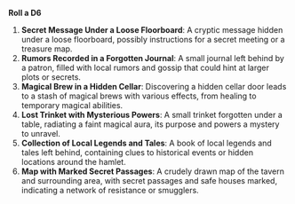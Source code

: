 **Roll a D6**

1. **Secret Message Under a Loose Floorboard**: A cryptic message hidden under a loose floorboard, possibly instructions for a secret meeting or a treasure map.
2. **Rumors Recorded in a Forgotten Journal**: A small journal left behind by a patron, filled with local rumors and gossip that could hint at larger plots or secrets.
3. **Magical Brew in a Hidden Cellar**: Discovering a hidden cellar door leads to a stash of magical brews with various effects, from healing to temporary magical abilities.
4. **Lost Trinket with Mysterious Powers**: A small trinket forgotten under a table, radiating a faint magical aura, its purpose and powers a mystery to unravel.
5. **Collection of Local Legends and Tales**: A book of local legends and tales left behind, containing clues to historical events or hidden locations around the hamlet.
6. **Map with Marked Secret Passages**: A crudely drawn map of the tavern and surrounding area, with secret passages and safe houses marked, indicating a network of resistance or smugglers.